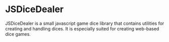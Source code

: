 # JSDiceDealer

JSDiceDealer is a small javascript game dice library that contains utilities for creating and handling dices. It is especially suited for creating web-based dice games.
